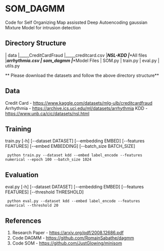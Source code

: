 # SOM_DAGMM
Code for Self Organizing Map assissted Deep Autoencoding gaussian Mixture Model for intrusion detection

## Directory Structure

|	data
	|_____CreditCardFraud
		|_____creditcard.csv
	|_____NSL-KDD
		|_____*All files
	|_____arrhythmia.csv
|	som_dagmm
	|_____*Model Files
|	SOM.py
| 	train.py
|	eval.py
|	utils.py

** Please download the datasets and follow the above directory structure**

## Data

Credit Card - https://www.kaggle.com/datasets/mlg-ulb/creditcardfraud
Arrhythmia - https://archive.ics.uci.edu/ml/datasets/arrhythmia
KDD - https://www.unb.ca/cic/datasets/nsl.html

## Training

train.py [-h] [--dataset DATASET] [--embedding EMBED] [--features FEATURES] [--embed EMBEDDING] [--batch_size BATCH_SIZE]

` python train.py --dataset kdd --embed label_encode --features numerical --epoch 100 --batch_size 1024`

## Evaluation

eval.py [-h] [--dataset DATASET] [--embedding EMBED] [--features FEATURES] [--threshold THRESHOLD]

` python eval.py --dataset kdd --embed label_encode --features numerical --threshold 20`

## References

1. Research Paper - https://arxiv.org/pdf/2008.12686.pdf
2. Code DAGMM - https://github.com/RomainSabathe/dagmm
3. Code SOM - https://github.com/JustGlowing/minisom